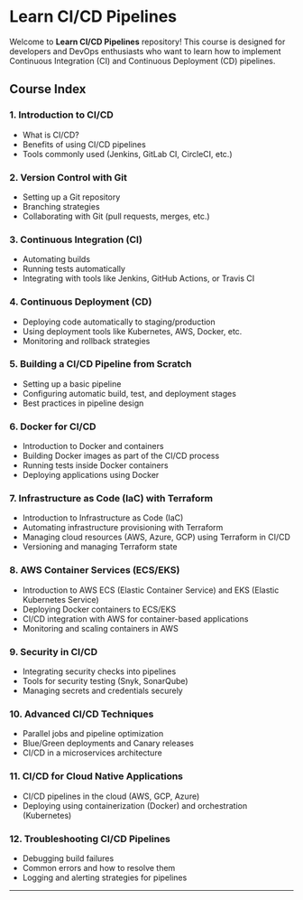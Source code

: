 
# Learn CI/CD Pipelines

Welcome to  **Learn CI/CD Pipelines** repository! This course is designed for developers and DevOps enthusiasts who want to learn how to implement Continuous Integration (CI) and Continuous Deployment (CD) pipelines.

## Course Index

### 1. **Introduction to CI/CD**
   - What is CI/CD?
   - Benefits of using CI/CD pipelines
   - Tools commonly used (Jenkins, GitLab CI, CircleCI, etc.)

### 2. **Version Control with Git**
   - Setting up a Git repository
   - Branching strategies
   - Collaborating with Git (pull requests, merges, etc.)

### 3. **Continuous Integration (CI)**
   - Automating builds
   - Running tests automatically
   - Integrating with tools like Jenkins, GitHub Actions, or Travis CI

### 4. **Continuous Deployment (CD)**
   - Deploying code automatically to staging/production
   - Using deployment tools like Kubernetes, AWS, Docker, etc.
   - Monitoring and rollback strategies

### 5. **Building a CI/CD Pipeline from Scratch**
   - Setting up a basic pipeline
   - Configuring automatic build, test, and deployment stages
   - Best practices in pipeline design

### 6. **Docker for CI/CD**
   - Introduction to Docker and containers
   - Building Docker images as part of the CI/CD process
   - Running tests inside Docker containers
   - Deploying applications using Docker

### 7. **Infrastructure as Code (IaC) with Terraform**
   - Introduction to Infrastructure as Code (IaC)
   - Automating infrastructure provisioning with Terraform
   - Managing cloud resources (AWS, Azure, GCP) using Terraform in CI/CD
   - Versioning and managing Terraform state

### 8. **AWS Container Services (ECS/EKS)**
   - Introduction to AWS ECS (Elastic Container Service) and EKS (Elastic Kubernetes Service)
   - Deploying Docker containers to ECS/EKS
   - CI/CD integration with AWS for container-based applications
   - Monitoring and scaling containers in AWS

### 9. **Security in CI/CD**
   - Integrating security checks into pipelines
   - Tools for security testing (Snyk, SonarQube)
   - Managing secrets and credentials securely

### 10. **Advanced CI/CD Techniques**
   - Parallel jobs and pipeline optimization
   - Blue/Green deployments and Canary releases
   - CI/CD in a microservices architecture

### 11. **CI/CD for Cloud Native Applications**
   - CI/CD pipelines in the cloud (AWS, GCP, Azure)
   - Deploying using containerization (Docker) and orchestration (Kubernetes)
   
### 12. **Troubleshooting CI/CD Pipelines**
   - Debugging build failures
   - Common errors and how to resolve them
   - Logging and alerting strategies for pipelines

---
